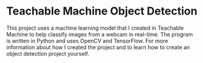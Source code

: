 # Teachable Machine Object Detection
 This project uses a machine learning model that I created in Teachable Machine to help classify images from a webcam in real-time. The program is written in Python and uses OpenCV and TensorFlow. For more information about how I created the project and to learn how to create an object detection project yourself.

